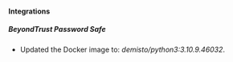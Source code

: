 #### Integrations
##### BeyondTrust Password Safe
- Updated the Docker image to: *demisto/python3:3.10.9.46032*.
